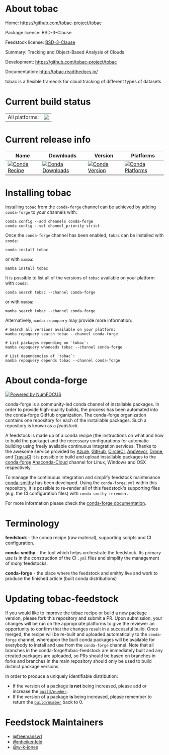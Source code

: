 About tobac
===========

Home: https://github.com/tobac-project/tobac

Package license: BSD-3-Clause

Feedstock license: [BSD-3-Clause](https://github.com/conda-forge/tobac-feedstock/blob/main/LICENSE.txt)

Summary: Tracking and Object-Based Analysis of Clouds

Development: https://github.com/tobac-project/tobac

Documentation: http://tobac.readthedocs.io/

tobac is a flexible frameork for cloud tracking of different types of datasets

Current build status
====================


<table><tr><td>All platforms:</td>
    <td>
      <a href="https://dev.azure.com/conda-forge/feedstock-builds/_build/latest?definitionId=7314&branchName=main">
        <img src="https://dev.azure.com/conda-forge/feedstock-builds/_apis/build/status/tobac-feedstock?branchName=main">
      </a>
    </td>
  </tr>
</table>

Current release info
====================

| Name | Downloads | Version | Platforms |
| --- | --- | --- | --- |
| [![Conda Recipe](https://img.shields.io/badge/recipe-tobac-green.svg)](https://anaconda.org/conda-forge/tobac) | [![Conda Downloads](https://img.shields.io/conda/dn/conda-forge/tobac.svg)](https://anaconda.org/conda-forge/tobac) | [![Conda Version](https://img.shields.io/conda/vn/conda-forge/tobac.svg)](https://anaconda.org/conda-forge/tobac) | [![Conda Platforms](https://img.shields.io/conda/pn/conda-forge/tobac.svg)](https://anaconda.org/conda-forge/tobac) |

Installing tobac
================

Installing `tobac` from the `conda-forge` channel can be achieved by adding `conda-forge` to your channels with:

```
conda config --add channels conda-forge
conda config --set channel_priority strict
```

Once the `conda-forge` channel has been enabled, `tobac` can be installed with `conda`:

```
conda install tobac
```

or with `mamba`:

```
mamba install tobac
```

It is possible to list all of the versions of `tobac` available on your platform with `conda`:

```
conda search tobac --channel conda-forge
```

or with `mamba`:

```
mamba search tobac --channel conda-forge
```

Alternatively, `mamba repoquery` may provide more information:

```
# Search all versions available on your platform:
mamba repoquery search tobac --channel conda-forge

# List packages depending on `tobac`:
mamba repoquery whoneeds tobac --channel conda-forge

# List dependencies of `tobac`:
mamba repoquery depends tobac --channel conda-forge
```


About conda-forge
=================

[![Powered by
NumFOCUS](https://img.shields.io/badge/powered%20by-NumFOCUS-orange.svg?style=flat&colorA=E1523D&colorB=007D8A)](https://numfocus.org)

conda-forge is a community-led conda channel of installable packages.
In order to provide high-quality builds, the process has been automated into the
conda-forge GitHub organization. The conda-forge organization contains one repository
for each of the installable packages. Such a repository is known as a *feedstock*.

A feedstock is made up of a conda recipe (the instructions on what and how to build
the package) and the necessary configurations for automatic building using freely
available continuous integration services. Thanks to the awesome service provided by
[Azure](https://azure.microsoft.com/en-us/services/devops/), [GitHub](https://github.com/),
[CircleCI](https://circleci.com/), [AppVeyor](https://www.appveyor.com/),
[Drone](https://cloud.drone.io/welcome), and [TravisCI](https://travis-ci.com/)
it is possible to build and upload installable packages to the
[conda-forge](https://anaconda.org/conda-forge) [Anaconda-Cloud](https://anaconda.org/)
channel for Linux, Windows and OSX respectively.

To manage the continuous integration and simplify feedstock maintenance
[conda-smithy](https://github.com/conda-forge/conda-smithy) has been developed.
Using the ``conda-forge.yml`` within this repository, it is possible to re-render all of
this feedstock's supporting files (e.g. the CI configuration files) with ``conda smithy rerender``.

For more information please check the [conda-forge documentation](https://conda-forge.org/docs/).

Terminology
===========

**feedstock** - the conda recipe (raw material), supporting scripts and CI configuration.

**conda-smithy** - the tool which helps orchestrate the feedstock.
                   Its primary use is in the construction of the CI ``.yml`` files
                   and simplify the management of *many* feedstocks.

**conda-forge** - the place where the feedstock and smithy live and work to
                  produce the finished article (built conda distributions)


Updating tobac-feedstock
========================

If you would like to improve the tobac recipe or build a new
package version, please fork this repository and submit a PR. Upon submission,
your changes will be run on the appropriate platforms to give the reviewer an
opportunity to confirm that the changes result in a successful build. Once
merged, the recipe will be re-built and uploaded automatically to the
`conda-forge` channel, whereupon the built conda packages will be available for
everybody to install and use from the `conda-forge` channel.
Note that all branches in the conda-forge/tobac-feedstock are
immediately built and any created packages are uploaded, so PRs should be based
on branches in forks and branches in the main repository should only be used to
build distinct package versions.

In order to produce a uniquely identifiable distribution:
 * If the version of a package **is not** being increased, please add or increase
   the [``build/number``](https://docs.conda.io/projects/conda-build/en/latest/resources/define-metadata.html#build-number-and-string).
 * If the version of a package **is** being increased, please remember to return
   the [``build/number``](https://docs.conda.io/projects/conda-build/en/latest/resources/define-metadata.html#build-number-and-string)
   back to 0.

Feedstock Maintainers
=====================

* [@freemansw1](https://github.com/freemansw1/)
* [@mheikenfeld](https://github.com/mheikenfeld/)
* [@w-k-jones](https://github.com/w-k-jones/)

